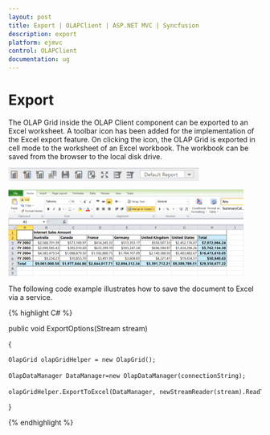 ```yaml
---
layout: post
title: Export | OLAPClient | ASP.NET MVC | Syncfusion
description: export
platform: ejmvc
control: OLAPClient
documentation: ug
---
```


# Export

The OLAP Grid inside the OLAP Client component can be exported to an Excel worksheet. A toolbar icon has been added for the implementation of the Excel export feature. On clicking the icon, the OLAP Grid is exported in cell mode to the worksheet of an Excel workbook. The workbook can be saved from the browser to the local disk drive.

![](Export_images/Export_img1.png)

![](Export_images/Export_img2.png)

The following code example illustrates how to save the document to Excel via a service.

{% highlight C# %}

public void ExportOptions(Stream stream)

{

	OlapGrid olapGridHelper = new OlapGrid();

	OlapDataManager DataManager=new OlapDataManager(connectionString);

	olapGridHelper.ExportToExcel(DataManager, newStreamReader(stream).ReadToEnd(), "Sample.xls",HttpContext.Current.Response);

}

{% endhighlight %}
